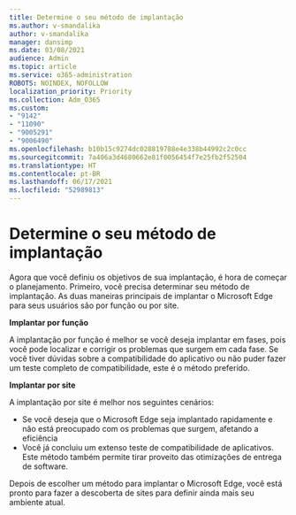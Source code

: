 ```yaml
---
title: Determine o seu método de implantação
ms.author: v-smandalika
author: v-smandalika
manager: dansimp
ms.date: 03/08/2021
audience: Admin
ms.topic: article
ms.service: o365-administration
ROBOTS: NOINDEX, NOFOLLOW
localization_priority: Priority
ms.collection: Adm_O365
ms.custom:
- "9142"
- "11090"
- "9005291"
- "9006490"
ms.openlocfilehash: b10b15c9274dc028819788e4e338b44992c2c0cc
ms.sourcegitcommit: 7a406a3d4680662e81f0056454f7e25fb2f52504
ms.translationtype: HT
ms.contentlocale: pt-BR
ms.lasthandoff: 06/17/2021
ms.locfileid: "52989813"
---
```

# <a name="determine-your-deployment-method"></a>Determine o seu método de implantação

Agora que você definiu os objetivos de sua implantação, é hora de começar o planejamento. Primeiro, você precisa determinar seu método de implantação. As duas maneiras principais de implantar o Microsoft Edge para seus usuários são por função ou por site.

**Implantar por função**

A implantação por função é melhor se você deseja implantar em fases, pois você pode localizar e corrigir os problemas que surgem em cada fase. Se você tiver dúvidas sobre a compatibilidade do aplicativo ou não puder fazer um teste completo de compatibilidade, este é o método preferido.

**Implantar por site**

A implantação por site é melhor nos seguintes cenários:
- Se você deseja que o Microsoft Edge seja implantado rapidamente e não está preocupado com os problemas que surgem, afetando a eficiência
- Você já concluiu um extenso teste de compatibilidade de aplicativos. Este método também permite tirar proveito das otimizações de entrega de software.

Depois de escolher um método para implantar o Microsoft Edge, você está pronto para fazer a descoberta de sites para definir ainda mais seu ambiente atual.

